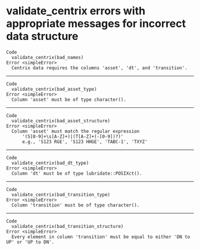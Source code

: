 # validate_centrix errors with appropriate messages for incorrect data structure

    Code
      validate_centrix(bad_names)
    Error <simpleError>
      Centrix data requires the columns 'asset', 'dt', and 'transition'.

---

    Code
      validate_centrix(bad_asset_type)
    Error <simpleError>
      Column 'asset' must be of type character().

---

    Code
      validate_centrix(bad_asset_structure)
    Error <simpleError>
      Column 'asset' must match the regular expression
          '(S[0-9]+\s[A-Z]+)|(T[A-Z]+(-[0-9])?)'
          e.g., 'S123 RGE', 'S123 HHGE', 'TABC-1', 'TXYZ'

---

    Code
      validate_centrix(bad_dt_type)
    Error <simpleError>
      Column 'dt' must be of type lubridate::POSIXct().

---

    Code
      validate_centrix(bad_transition_type)
    Error <simpleError>
      Column 'transition' must be of type character().

---

    Code
      validate_centrix(bad_transition_structure)
    Error <simpleError>
      Every element in column 'transition' must be equal to either 'DN to UP' or 'UP to DN'.


